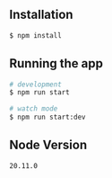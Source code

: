 ## Installation

```bash
$ npm install
```

## Running the app

```bash
# development
$ npm run start

# watch mode
$ npm run start:dev
```
## Node Version 
`20.11.0`
